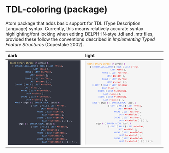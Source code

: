 # TDL-coloring (package)
Atom package that adds basic support for TDL (Type Description Language) syntax. Currently, this means relatively accurate syntax highlighting/font locking when editing DELPH-IN-stye .tdl and .mtr files, provided these follow the conventions described in *Implementing Typed Feature Structures* (Copestake 2002). 

dark                                                                                          | light
:--------------------------------------------------------------------------------------------- | :------------------------------------------------------------------------------------
![](https://raw.githubusercontent.com/lemontheme/tdl-coloring/master/screenshots/dark_tdl.png) | ![](https://raw.githubusercontent.com/lemontheme/tdl-coloring/master/screenshots/light_tdl.png)
